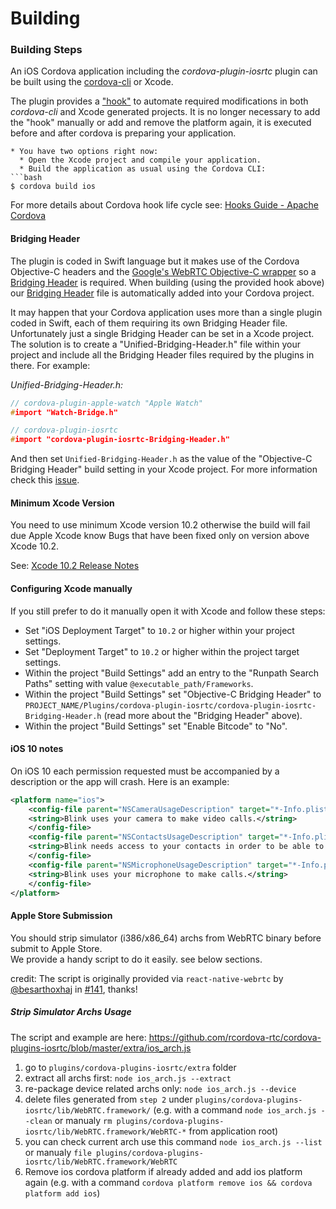 # Building

### Building Steps

An iOS Cordova application including the *cordova-plugin-iosrtc* plugin can be built using the [cordova-cli](https://cordova.apache.org/docs/en/edge/guide_cli_index.md.html#The%20Command-Line%20Interface) or Xcode.

The plugin provides a ["hook"](../extra/hooks/iosrtc-swift-support.js) to automate required modifications in both *cordova-cli* and Xcode generated projects. It is no longer necessary to add the "hook" manually or add and remove the platform again, it is executed before and after cordova is preparing your application.

```
* You have two options right now:
  * Open the Xcode project and compile your application.
  * Build the application as usual using the Cordova CLI:
```bash
$ cordova build ios
```

For more details about Cordova hook life cycle see: [Hooks Guide - Apache Cordova](https://cordova.apache.org/docs/en/latest/guide/appdev/hooks/)


#### Bridging Header

The plugin is coded in Swift language but it makes use of the Cordova Objective-C headers and the [Google's WebRTC Objective-C wrapper](https://chromium.googlesource.com/external/webrtc/+/master/talk/app/webrtc/objc/) so a [Bridging Header](https://developer.apple.com/library/prerelease/ios/documentation/Swift/Conceptual/BuildingCocoaApps/MixandMatch.html) is required. When building (using the provided hook above) our [Bridging Header](../src/cordova-plugin-iosrtc-Bridging-Header.h) file is automatically added into your Cordova project.

It may happen that your Cordova application uses more than a single plugin coded in Swift, each of them requiring its own Bridging Header file. Unfortunately just a single Bridging Header can be set in a Xcode project. The solution is to create a "Unified-Bridging-Header.h" file within your project and include all the Bridging Header files required by the plugins in there. For example:

*Unified-Bridging-Header.h:*

```c
// cordova-plugin-apple-watch "Apple Watch"
#import "Watch-Bridge.h"

// cordova-plugin-iosrtc
#import "cordova-plugin-iosrtc-Bridging-Header.h"
```

And then set `Unified-Bridging-Header.h` as the value of the "Objective-C Bridging Header" build setting in your Xcode project. For more information check this [issue](https://github.com/cordova-rtc/cordova-plugin-iosrtc/issues/9).


#### Minimum Xcode Version

You need to use minimum Xcode version 10.2 otherwise the build will fail due Apple Xcode know Bugs that have been fixed only on version above Xcode 10.2.

See: [Xcode 10.2 Release Notes](https://developer.apple.com/documentation/xcode_release_notes/xcode_10_2_release_notes)

#### Configuring Xcode manually

If you still prefer to do it manually open it with Xcode and follow these steps:

* Set "iOS Deployment Target" to `10.2` or higher within your project settings.
* Set "Deployment Target" to `10.2` or higher within the project target settings.
* Within the project "Build Settings" add an entry to the "Runpath Search Paths" setting with value `@executable_path/Frameworks`.
* Within the project "Build Settings" set "Objective-C Bridging Header" to `PROJECT_NAME/Plugins/cordova-plugin-iosrtc/cordova-plugin-iosrtc-Bridging-Header.h` (read more about the "Bridging Header" above).
* Within the project "Build Settings" set "Enable Bitcode" to "No".


#### iOS 10 notes

On iOS 10 each permission requested must be accompanied by a description or the app will crash. Here is an example:

```xml
<platform name="ios">
    <config-file parent="NSCameraUsageDescription" target="*-Info.plist">
	<string>Blink uses your camera to make video calls.</string>
    </config-file>
    <config-file parent="NSContactsUsageDescription" target="*-Info.plist">
	<string>Blink needs access to your contacts in order to be able to call them.</string>
    </config-file>
    <config-file parent="NSMicrophoneUsageDescription" target="*-Info.plist">
	<string>Blink uses your microphone to make calls.</string>
    </config-file>
</platform>
```

#### Apple Store Submission

You should strip simulator (i386/x86_64) archs from WebRTC binary before submit to Apple Store.  
We provide a handy script to do it easily. see below sections.

credit: The script is originally provided via `react-native-webrtc` by [@besarthoxhaj](https://github.com/besarthoxhaj) in [#141](https://github.com/react-native-webrtc/react-native-webrtc/issues/141), thanks!

##### Strip Simulator Archs Usage

The script and example are here: https://github.com/rcordova-rtc/cordova-plugins-iosrtc/blob/master/extra/ios_arch.js

1. go to `plugins/cordova-plugins-iosrtc/extra` folder
2. extract all archs first: `node ios_arch.js --extract`
3. re-package device related archs only: `node ios_arch.js --device`
4. delete files generated from `step 2` under `plugins/cordova-plugins-iosrtc/lib/WebRTC.framework/` (e.g. with a command `node ios_arch.js --clean` or manualy `rm plugins/cordova-plugins-iosrtc/lib/WebRTC.framework/WebRTC-*` from application root)
5. you can check current arch use this command  `node ios_arch.js --list` or manualy `file plugins/cordova-plugins-iosrtc/lib/WebRTC.framework/WebRTC`
6. Remove ios cordova platform if already added and add ios platform again (e.g. with a command `cordova platform remove ios && cordova platform add ios`)


